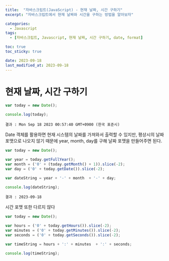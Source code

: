 ```yaml
---
title:  "자바스크립트(JavaScript) - 현재 날짜, 시간 구하기"
excerpt: "자바스크립트에서 현재 날짜와 시간을 구하는 방법을 알아보자"

categories:
  - Javascript
tags:
  - [자바스크립트, Javascript, 현재 날짜, 시간 구하기, date, format]

toc: true
toc_sticky: true

date: 2023-09-18
last_modified_at: 2023-09-18
---
```


# 현재 날짜, 시간 구하기

```js
var today = new Date();

console.log(today);
```

``결과 : Mon Sep 18 2023 00:57:40 GMT+0900 (한국 표준시)``

Date 객체를 활용하면 현재 시스템의 날짜를 가져와서 출력할 수 있지만, 평상시의 날짜 포맷으로 나오지 않기 때문에 year, month, day를 구해 날짜 포맷을 만들어주면 된다.

```js
var today = new Date();

var year = today.getFullYear();
var month = ('0' + (today.getMonth() + 1)).slice(-2);
var day = ('0' + today.getDate()).slice(-2);

var dateString = year + '-' + month  + '-' + day;

console.log(dateString);
```

``결과 : 2023-09-18``

시간 포맷 또한 다르지 않다

```js
var today = new Date();   

var hours = ('0' + today.getHours()).slice(-2); 
var minutes = ('0' + today.getMinutes()).slice(-2);
var seconds = ('0' + today.getSeconds()).slice(-2); 

var timeString = hours + ':' + minutes  + ':' + seconds;

console.log(timeString);
```